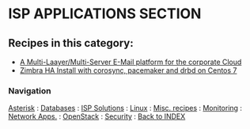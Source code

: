 # ISP APPLICATIONS SECTION


## Recipes in this category:

- [A Multi-Laayer/Multi-Server E-Mail platform for the corporate Cloud](https://github.com/tigerlinux/tigerlinux-extra-recipes/tree/master/recipes/ispapps/multi-layer-multi-server-email-platform)
- [Zimbra HA Install with corosync, pacemaker and drbd on Centos 7](https://github.com/tigerlinux/tigerlinux-extra-recipes/tree/master/recipes/ispapps/zimbra-cluster-centos7)


### Navigation

[Asterisk](/recipes/asterisk) : [Databases](/recipes/databases) : [ISP Solutions](/recipes/ispapps) : [Linux](/recipes/linux) : [Misc. recipes](/recipes/misc) : [Monitoring](/recipes/monitoring) : [Network Apps.](/recipes/networkapps) : [OpenStack](/recipes/openstack) : [Security](/recipes/security) : [Back to INDEX](/)

